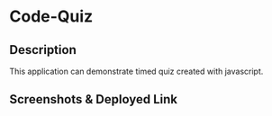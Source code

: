 # Code-Quiz

## Description
This application can demonstrate timed quiz created with javascript.

## Screenshots & Deployed Link
